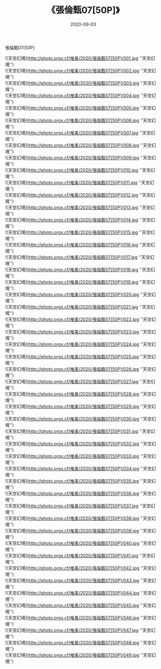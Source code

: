 ﻿---
layout: post
title:  《張倫甄07[50P]》
date:   2020-09-03
image: http://photo.orgx.cf/唯美/2020/張倫甄07[50P]/000.jpg
categories: [美女, 清纯, 唯美]
---

張倫甄07[50P]



![天空幻境](http://photo.orgx.cf/唯美/2020/張倫甄07[50P]/001.jpg ''天空幻境'') <br>
![天空幻境](http://photo.orgx.cf/唯美/2020/張倫甄07[50P]/002.jpg ''天空幻境'') <br>
![天空幻境](http://photo.orgx.cf/唯美/2020/張倫甄07[50P]/003.jpg ''天空幻境'') <br>
![天空幻境](http://photo.orgx.cf/唯美/2020/張倫甄07[50P]/004.jpg ''天空幻境'') <br>
![天空幻境](http://photo.orgx.cf/唯美/2020/張倫甄07[50P]/005.jpg ''天空幻境'') <br>
![天空幻境](http://photo.orgx.cf/唯美/2020/張倫甄07[50P]/006.jpg ''天空幻境'') <br>
![天空幻境](http://photo.orgx.cf/唯美/2020/張倫甄07[50P]/007.jpg ''天空幻境'') <br>
![天空幻境](http://photo.orgx.cf/唯美/2020/張倫甄07[50P]/008.jpg ''天空幻境'') <br>
![天空幻境](http://photo.orgx.cf/唯美/2020/張倫甄07[50P]/009.jpg ''天空幻境'') <br>
![天空幻境](http://photo.orgx.cf/唯美/2020/張倫甄07[50P]/010.jpg ''天空幻境'') <br>
![天空幻境](http://photo.orgx.cf/唯美/2020/張倫甄07[50P]/011.jpg ''天空幻境'') <br>
![天空幻境](http://photo.orgx.cf/唯美/2020/張倫甄07[50P]/012.jpg ''天空幻境'') <br>
![天空幻境](http://photo.orgx.cf/唯美/2020/張倫甄07[50P]/013.jpg ''天空幻境'') <br>
![天空幻境](http://photo.orgx.cf/唯美/2020/張倫甄07[50P]/014.jpg ''天空幻境'') <br>
![天空幻境](http://photo.orgx.cf/唯美/2020/張倫甄07[50P]/015.jpg ''天空幻境'') <br>
![天空幻境](http://photo.orgx.cf/唯美/2020/張倫甄07[50P]/016.jpg ''天空幻境'') <br>
![天空幻境](http://photo.orgx.cf/唯美/2020/張倫甄07[50P]/017.jpg ''天空幻境'') <br>
![天空幻境](http://photo.orgx.cf/唯美/2020/張倫甄07[50P]/018.jpg ''天空幻境'') <br>
![天空幻境](http://photo.orgx.cf/唯美/2020/張倫甄07[50P]/019.jpg ''天空幻境'') <br>
![天空幻境](http://photo.orgx.cf/唯美/2020/張倫甄07[50P]/020.jpg ''天空幻境'') <br>
![天空幻境](http://photo.orgx.cf/唯美/2020/張倫甄07[50P]/021.jpg ''天空幻境'') <br>
![天空幻境](http://photo.orgx.cf/唯美/2020/張倫甄07[50P]/022.jpg ''天空幻境'') <br>
![天空幻境](http://photo.orgx.cf/唯美/2020/張倫甄07[50P]/023.jpg ''天空幻境'') <br>
![天空幻境](http://photo.orgx.cf/唯美/2020/張倫甄07[50P]/024.jpg ''天空幻境'') <br>
![天空幻境](http://photo.orgx.cf/唯美/2020/張倫甄07[50P]/025.jpg ''天空幻境'') <br>
![天空幻境](http://photo.orgx.cf/唯美/2020/張倫甄07[50P]/026.jpg ''天空幻境'') <br>
![天空幻境](http://photo.orgx.cf/唯美/2020/張倫甄07[50P]/027.jpg ''天空幻境'') <br>
![天空幻境](http://photo.orgx.cf/唯美/2020/張倫甄07[50P]/028.jpg ''天空幻境'') <br>
![天空幻境](http://photo.orgx.cf/唯美/2020/張倫甄07[50P]/029.jpg ''天空幻境'') <br>
![天空幻境](http://photo.orgx.cf/唯美/2020/張倫甄07[50P]/030.jpg ''天空幻境'') <br>
![天空幻境](http://photo.orgx.cf/唯美/2020/張倫甄07[50P]/031.jpg ''天空幻境'') <br>
![天空幻境](http://photo.orgx.cf/唯美/2020/張倫甄07[50P]/032.jpg ''天空幻境'') <br>
![天空幻境](http://photo.orgx.cf/唯美/2020/張倫甄07[50P]/033.jpg ''天空幻境'') <br>
![天空幻境](http://photo.orgx.cf/唯美/2020/張倫甄07[50P]/034.jpg ''天空幻境'') <br>
![天空幻境](http://photo.orgx.cf/唯美/2020/張倫甄07[50P]/035.jpg ''天空幻境'') <br>
![天空幻境](http://photo.orgx.cf/唯美/2020/張倫甄07[50P]/036.jpg ''天空幻境'') <br>
![天空幻境](http://photo.orgx.cf/唯美/2020/張倫甄07[50P]/037.jpg ''天空幻境'') <br>
![天空幻境](http://photo.orgx.cf/唯美/2020/張倫甄07[50P]/038.jpg ''天空幻境'') <br>
![天空幻境](http://photo.orgx.cf/唯美/2020/張倫甄07[50P]/039.jpg ''天空幻境'') <br>
![天空幻境](http://photo.orgx.cf/唯美/2020/張倫甄07[50P]/040.jpg ''天空幻境'') <br>
![天空幻境](http://photo.orgx.cf/唯美/2020/張倫甄07[50P]/041.jpg ''天空幻境'') <br>
![天空幻境](http://photo.orgx.cf/唯美/2020/張倫甄07[50P]/042.jpg ''天空幻境'') <br>
![天空幻境](http://photo.orgx.cf/唯美/2020/張倫甄07[50P]/043.jpg ''天空幻境'') <br>
![天空幻境](http://photo.orgx.cf/唯美/2020/張倫甄07[50P]/044.jpg ''天空幻境'') <br>
![天空幻境](http://photo.orgx.cf/唯美/2020/張倫甄07[50P]/045.jpg ''天空幻境'') <br>
![天空幻境](http://photo.orgx.cf/唯美/2020/張倫甄07[50P]/046.jpg ''天空幻境'') <br>
![天空幻境](http://photo.orgx.cf/唯美/2020/張倫甄07[50P]/047.jpg ''天空幻境'') <br>
![天空幻境](http://photo.orgx.cf/唯美/2020/張倫甄07[50P]/048.jpg ''天空幻境'') <br>
![天空幻境](http://photo.orgx.cf/唯美/2020/張倫甄07[50P]/049.jpg ''天空幻境'') <br>